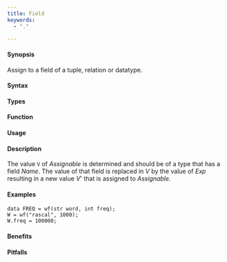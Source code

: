```yaml
---
title: Field
keywords:
  - "."

---
```


#### Synopsis

Assign to a field of a tuple, relation or datatype.

#### Syntax

#### Types

#### Function
       
#### Usage

#### Description

The value `V` of _Assignable_ is determined and should be of a type that has a field _Name_.
The value of that field is replaced in _V_ by the value of _Exp_ resulting in a new value _V_' that is assigned to _Assignable_.

#### Examples

```rascal-shell
data FREQ = wf(str word, int freq);
W = wf("rascal", 1000);
W.freq = 100000;
```

#### Benefits

#### Pitfalls

